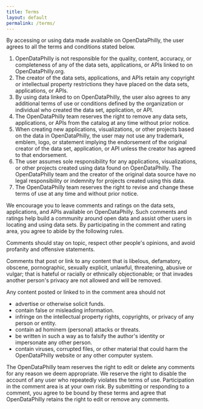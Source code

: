 ```yaml
---
title: Terms
layout: default
permalink: /terms/
---
```


By accessing or using data made available on OpenDataPhilly, the user agrees to all the terms and conditions stated below.

1.  OpenDataPhilly is not responsible for the quality, content, accuracy, or completeness of any of the data sets, applications, or APIs linked to on OpenDataPhilly.org.
2.  The creator of the data sets, applications, and APIs retain any copyright or intellectual property restrictions they have placed on the data sets, applications, or APIs.
3.  By using data linked to on OpenDataPhilly, the user also agrees to any additional terms of use or conditions defined by the organization or individual who created the data set, application, or API.
4.  The OpenDataPhilly team reserves the right to remove any data sets, applications, or APIs from the catalog at any time without prior notice.
5.  When creating new applications, visualizations, or other projects based on the data in OpenDataPhilly, the user may not use any trademark, emblem, logo, or statement implying the endorsement of the original creator of the data set, application, or API unless the creator has agreed to that endorsement.
6.  The user assumes sole responsibility for any applications, visualizations, or other projects created using data found on OpenDataPhilly. The OpenDataPhilly team and the creator of the original data source have no legal responsibility or indemnity for projects created using this data.
7.  The OpenDataPhilly team reserves the right to revise and change these terms of use at any time and without prior notice.

We encourage you to leave comments and ratings on the data sets, applications, and APIs available on OpenDataPhilly. Such comments and ratings help build a community around open data and assist other users in locating and using data sets. By participating in the comment and rating area, you agree to abide by the following rules.

Comments should stay on topic, respect other people's opinions, and avoid profanity and offensive statements.

Comments that post or link to any content that is libelous, defamatory, obscene, pornographic, sexually explicit, unlawful, threatening, abusive or vulgar; that is hateful or racially or ethnically objectionable; or that invades another person's privacy are not allowed and will be removed.

Any content posted or linked to in the comment area should not

*   advertise or otherwise solicit funds.
*   contain false or misleading information.
*   infringe on the intellectual property rights, copyrights, or privacy of any person or entity.
*   contain ad hominem (personal) attacks or threats.
*   be written in such a way as to falsify the author's identity or impersonate any other person.
*   contain viruses, corrupted files, or other material that could harm the OpenDataPhilly website or any other computer system.

The OpenDataPhilly team reserves the right to edit or delete any comments for any reason we deem appropriate. We reserve the right to disable the account of any user who repeatedly violates the terms of use. Participation in the comment area is at your own risk. By submitting or responding to a comment, you agree to be bound by these terms and agree that OpenDataPhilly retains the right to edit or remove any comments.